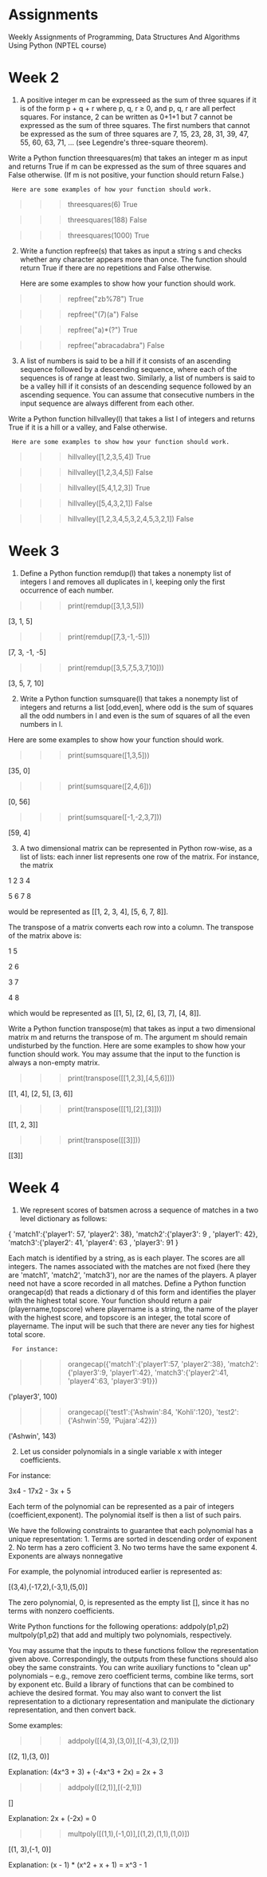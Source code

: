 # Assignments
Weekly Assignments of Programming, Data Structures And Algorithms Using Python (NPTEL  course)

# Week 2
1.  A positive integer m can be expresseed as the sum of three squares if it is of the form p + q + r where p, q, r ≥ 0, and p, q, r are all perfect squares. For instance, 2 can be written as 0+1+1 but 7 cannot be expressed as the sum of three squares. The first numbers that cannot be expressed as the sum of three squares are 7, 15, 23, 28, 31, 39, 47, 55, 60, 63, 71, … (see Legendre's three-square theorem).

Write a Python function threesquares(m) that takes an integer m as input and returns True if m can be expressed as the sum of three squares and False otherwise. (If m is not positive, your function should return False.)

     Here are some examples of how your function should work.
>>> threesquares(6)           True

>>> threesquares(188)         False

>>> threesquares(1000)        True

2.  Write a function repfree(s) that takes as input a string s and checks whether any character appears more than once. The function should return True if there are no repetitions and False otherwise.

     Here are some examples to show how your function should work.
     
>>> repfree("zb%78")          True

>>> repfree("(7)(a")          False

>>> repfree("a)*(?")          True

>>> repfree("abracadabra")    False

3.  A list of numbers is said to be a hill if it consists of an ascending sequence followed by a descending sequence, where each of the sequences is of range at least two. Similarly, a list of numbers is said to be a valley hill if it consists of an descending sequence followed by an ascending sequence. You can assume that consecutive numbers in the input sequence are always different from each other.

Write a Python function hillvalley(l) that takes a list l of integers and returns True if it is a hill or a valley, and False otherwise.

     Here are some examples to show how your function should work.

>>> hillvalley([1,2,3,5,4])               True

>>> hillvalley([1,2,3,4,5])               False

>>> hillvalley([5,4,1,2,3])               True

>>> hillvalley([5,4,3,2,1])               False

>>> hillvalley([1,2,3,4,5,3,2,4,5,3,2,1]) False


# Week 3
1.  Define a Python function remdup(l) that takes a nonempty list of integers l and removes all duplicates in l, keeping only the first occurrence of each number.

>>> print(remdup([3,1,3,5]))

[3, 1, 5]

>>> print(remdup([7,3,-1,-5]))

[7, 3, -1, -5]

>>> print(remdup([3,5,7,5,3,7,10])) 

[3, 5, 7, 10]


2.  Write a Python function sumsquare(l) that takes a nonempty list of integers and returns a list [odd,even], where odd is the sum of squares all the odd numbers in l and even is the sum of squares of all the even numbers in l.

Here are some examples to show how your function should work.

>>> print(sumsquare([1,3,5]))

[35, 0]

>>> print(sumsquare([2,4,6]))

[0, 56]

>>> print(sumsquare([-1,-2,3,7]))

[59, 4]


3.  A two dimensional matrix can be represented in Python row-wise, as a list of lists: each inner list represents one row of the matrix. For instance, the matrix

1  2  3  4

5  6  7  8

would be represented as [[1, 2, 3, 4], [5, 6, 7, 8]].

The transpose of a matrix converts each row into a column. The transpose of the matrix above is:

1  5

2  6

3  7

4  8

which would be represented as [[1, 5], [2, 6], [3, 7], [4, 8]].

Write a Python function transpose(m) that takes as input a two dimensional matrix m and returns the transpose of m. The argument m should remain undisturbed by the function. Here are some examples to show how your function should work. You may assume that the input to the function is always a non-empty matrix.

>>> print(transpose([[1,2,3],[4,5,6]]))

[[1, 4], [2, 5], [3, 6]]

>>> print(transpose([[1],[2],[3]]))

[[1, 2, 3]]

>>> print(transpose([[3]]))

[[3]]

# Week 4
1.  We represent scores of batsmen across a sequence of matches in a two level dictionary as follows:

   { 'match1':{'player1': 57, 'player2': 38},
     'match2':{'player3': 9 , 'player1': 42},
     'match3':{'player2': 41, 'player4': 63 , 'player3': 91 }

   Each match is identified by a string, as is each player. The scores are all integers. The names associated with the matches are not fixed (here they are 'match1', 'match2', 'match3'), nor are the names of the players. A player need not have a score recorded in all matches. Define a Python function orangecap(d) that reads a dictionary d of this form and identifies the player with the highest total score. Your function should return a pair (playername,topscore) where playername is a string, the name of the player with the highest score, and topscore is an integer, the total score of playername. The input will be such that there are never any ties for highest total score.
     
     For instance:

>>> orangecap({'match1':{'player1':57, 'player2':38}, 'match2':{'player3':9, 'player1':42}, 'match3':{'player2':41, 'player4':63, 'player3':91}})

('player3', 100)

>>> orangecap({'test1':{'Ashwin':84, 'Kohli':120}, 'test2':{'Ashwin':59, 'Pujara':42}})

('Ashwin', 143)

2.  Let us consider polynomials in a single variable x with integer coefficients.

For instance:

3x4 - 17x2 - 3x + 5

Each term of the polynomial can be represented as a pair of integers (coefficient,exponent). The polynomial itself is then a list of such pairs.

We have the following constraints to guarantee that each polynomial has a unique representation:
     1. Terms are sorted in descending order of exponent
     2. No term has a zero cofficient
     3. No two terms have the same exponent
     4. Exponents are always nonnegative

For example, the polynomial introduced earlier is represented as:

[(3,4),(-17,2),(-3,1),(5,0)]

The zero polynomial, 0, is represented as the empty list [], since it has no terms with nonzero coefficients.

Write Python functions for the following operations:
addpoly(p1,p2)
multpoly(p1,p2)
that add and multiply two polynomials, respectively.

You may assume that the inputs to these functions follow the representation given above. Correspondingly, the outputs from these functions should also obey the same constraints. You can write auxiliary functions to "clean up" polynomials – e.g., remove zero coefficient terms, combine like terms, sort by exponent etc. Build a library of functions that can be combined to achieve the desired format. You may also want to convert the list representation to a dictionary representation and manipulate the dictionary representation, and then convert back.

Some examples:
  
>>> addpoly([(4,3),(3,0)],[(-4,3),(2,1)])

[(2, 1),(3, 0)]

Explanation: (4x^3 + 3) + (-4x^3 + 2x) = 2x + 3

>>> addpoly([(2,1)],[(-2,1)])

[]

Explanation: 2x + (-2x) = 0

>>> multpoly([(1,1),(-1,0)],[(1,2),(1,1),(1,0)])

[(1, 3),(-1, 0)]

Explanation: (x - 1) * (x^2 + x + 1) = x^3 - 1
